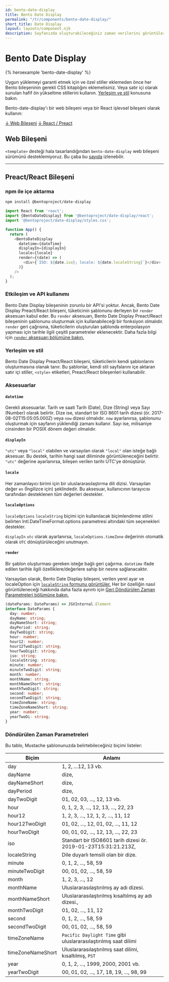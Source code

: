 ```yaml
---
id: bento-date-display
title: Bento Date Display
permalink: "/tr/components/bento-date-display/"
short_title: Date Display
layout: layouts/component.njk
description: Sayfanızda oluşturabileceğiniz zaman verilerini görüntüler.
---
```


# Bento Date Display

{% heroexample 'bento-date-display' %}

Uygun yüklemeyi garanti etmek için ve özel stiller eklemeden önce her Bento bileşeninin gerekli CSS kitaplığını eklemelisiniz. Veya satır içi olarak sunulan hafif ön yükseltme stillerini kullanın. [Yerleşim ve stil](#attributes) konusuna bakın.

<div class="bd-usage bd-card bd-card--light-sea-green">
<p>Bento-date-display'ı bir web bileşeni veya bir React işlevsel bileşeni olarak kullanın:</p> <a class="bd-button" href="#web-component">↓ Web Bileşeni</a> <a class="bd-button" href="#preact%2Freact-component">↓ React / Preact</a>
</div>

## Web Bileşeni

`<template>` desteği hala tasarlandığından `bento-date-display` web bileşeni sürümünü desteklemiyoruz. Bu çaba bu [sayıda](https://go.amp.dev/issue/36619) izlenebilir.

<!--
An older version of this file contains the removed section, though it's incorrect:

https://github.com/ampproject/amphtml/blob/422d171e87571c4d125a2bf956e78e92444c10e8/extensions/amp-date-display/1.0/README.md
-->

---

## Preact/React Bileşeni

### npm ile içe aktarma

```bash
npm install @bentoproject/date-display
```

```javascript
import React from 'react';
import {BentoDateDisplay} from '@bentoproject/date-display/react';
import '@bentoproject/date-display/styles.css';

function App() {
  return (
    <BentoDateDisplay
      datetime={dateTime}
      displayIn={displayIn}
      locale={locale}
      render={(date) => (
        <div>{`ISO: ${date.iso}; locale: ${date.localeString}`}</div>
      )}
    />
  );
}
```

### Etkileşim ve API kullanımı

Bento Date Display bileşeninin zorunlu bir API'si yoktur. Ancak, Bento Date Display Preact/React bileşeni, tüketicinin şablonunu derleyen bir `render` aksesuarı kabul eder. Bu `render` aksesuarı, Bento Date Display Preact/React bileşeninin şablonunu oluşturmak için kullanabileceği bir fonksiyon olmalıdır. `render` geri çağrısına, tüketicilerin oluşturulan şablonda enterpolasyon yapması için tarihle ilgili çeşitli parametreler eklenecektir. Daha fazla bilgi için <a href="#render" data-md-type="link">`render` aksesuarı bölümüne bakın.</a>

### Yerleşim ve stil

Bento Date Display Preact/React bileşeni, tüketicilerin kendi şablonlarını oluşturmasına olanak tanır. Bu şablonlar, kendi stil sayfalarını içe aktaran satır içi stiller, `<style>` etiketleri, Preact/React bileşenleri kullanabilir.

### Aksesuarlar

#### `datetime`

Gerekli aksesuarlar. Tarih ve saati Tarih (Date), Dize (String) veya Sayı (Number) olarak belirtir. Dize ise, standart bir ISO 8601 tarih dizesi (ör. 2017-08-02T15:05:05.000Z) veya `now` dizesi olmalıdır. `now` ayarlanırsa, şablonunu oluşturmak için sayfanın yüklendiği zamanı kullanır. Sayı ise, milisaniye cinsinden bir POSIX dönem değeri olmalıdır.

#### `displayIn`

`"utc"` veya `"local"` olabilen ve varsayılan olarak `"local"` olan isteğe bağlı aksesuar. Bu destek, tarihin hangi saat diliminde görüntüleneceğini belirtir. `"utc"` değerine ayarlanırsa, bileşen verilen tarihi UTC'ye dönüştürür.

#### `locale`

Her zamanlayıcı birimi için bir uluslararasılaştırma dili dizisi. Varsayılan değer `en` (İngilizce için) şeklindedir. Bu aksesuar, kullanıcının tarayıcısı tarafından desteklenen tüm değerleri destekler.

#### `localeOptions`

`localeOptions` <code>localeString</code> biçimi için kullanılacak biçimlendirme stilini belirten <a>Intl.DateTimeFormat.options</a> parametresi altındaki tüm seçenekleri destekler.

`displayIn` `utc` olarak ayarlanırsa, `localeOptions.timeZone` değerinin otomatik olarak `UTC` dönüştürüleceğini unutmayın.

#### `render`

Bir şablon oluşturması gereken isteğe bağlı geri çağırma. `datetime` ifade edilen tarihle ilgili özelliklere/değerlere sahip bir nesne sağlanacaktır.

Varsayılan olarak, Bento Date Display bileşeni, verilen yerel ayar ve localeOption için [`localeString` formunu görüntüler.](https://developer.mozilla.org/en-US/docs/Web/JavaScript/Reference/Global_Objects/Date/toLocaleString) Her bir özelliğin nasıl görüntüleneceği hakkında daha fazla ayrıntı için [Geri Döndürülen Zaman Parametreleri bölümüne bakın.](#returned-time-parameters)

```typescript
(dateParams: DateParams) => JSXInternal.Element
interface DateParams {
  day: number;
  dayName: string;
  dayNameShort: string;
  dayPeriod: string;
  dayTwoDigit: string;
  hour: number;
  hour12: number;
  hour12TwoDigit: string;
  hourTwoDigit: string;
  iso: string;
  localeString: string;
  minute: number;
  minuteTwoDigit: string;
  month: number;
  monthName: string;
  monthNameShort: string;
  monthTwoDigit: string;
  second: number;
  secondTwoDigit: string;
  timeZoneName: string;
  timeZoneNameShort: string;
  year: number;
  yearTwoDi: string;
}
```

### Döndürülen Zaman Parametreleri

Bu tablo, Mustache şablonunuzda belirtebileceğiniz biçimi listeler:

Biçim | Anlamı
--- | ---
day | 1, 2, ...12, 13 vb.
dayName | dize,
dayNameShort | dize,
dayPeriod | dize,
dayTwoDigit | 01, 02, 03, ..., 12, 13 vb.
hour | 0, 1, 2, 3, ..., 12, 13, ..., 22, 23
hour12 | 1, 2, 3, ..., 12, 1, 2, ..., 11, 12
hour12TwoDigit | 01, 02, ..., 12, 01, 02, ..., 11, 12
hourTwoDigit | 00, 01, 02, ..., 12, 13, ..., 22, 23
iso | Standart bir ISO8601 tarih dizesi ör. 2019-01-23T15:31:21.213Z,
localeString | Dile duyarlı temsili olan bir dize.
minute | 0, 1, 2, ..., 58, 59
minuteTwoDigit | 00, 01, 02, ..., 58, 59
month | 1, 2, 3, ..., 12
monthName | Uluslararasılaştırılmış ay adı dizesi.
monthNameShort | Uluslararasılaştırılmış kısaltılmış ay adı dizesi.,
monthTwoDigit | 01, 02, ..., 11, 12
second | 0, 1, 2, ..., 58, 59
secondTwoDigit | 00, 01, 02, ..., 58, 59
timeZoneName | `Pacific Daylight Time` gibi uluslararasılaştırılmış saat dilimi
timeZoneNameShort | Uluslararasılaştırılmış saat dilimi, kısaltılmış, `PST`
year | 0, 1, 2, ..., 1999, 2000, 2001 vb.
yearTwoDigit | 00, 01, 02, ..., 17, 18, 19, ..., 98, 99
